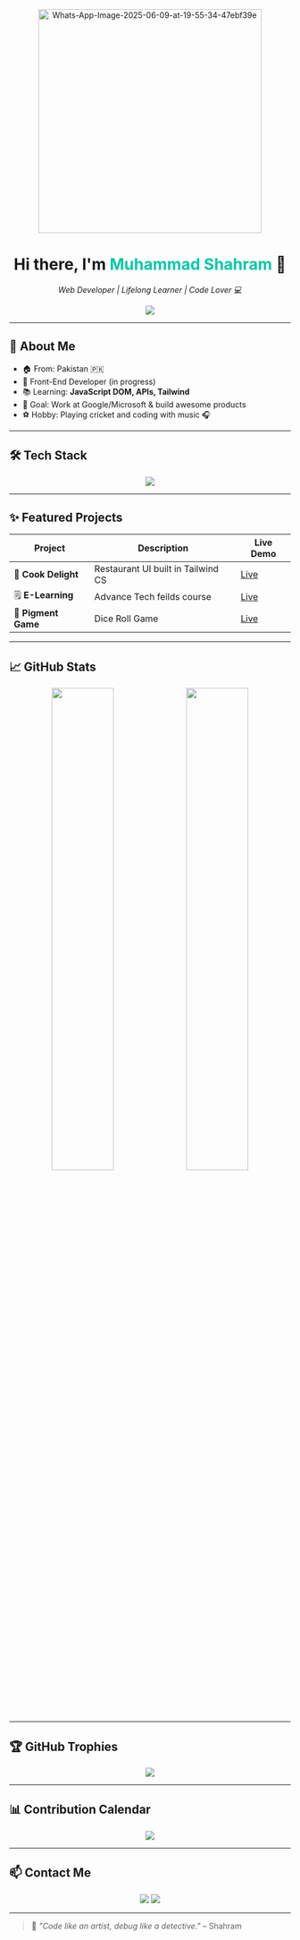 <!-- Header -->
<div align="center">
<!--   <img src="https://ibb.co/dJ5n9Jtc" alt="Muhammad Shahram" width="150" style="border-radius: 50%;" /> -->
  <a href="https://ibb.co/dJ5n9Jtc"><img height="400px" src="https://i.ibb.co/Nnywhnr3/Whats-App-Image-2025-06-09-at-19-55-34-47ebf39e.jpg" alt="Whats-App-Image-2025-06-09-at-19-55-34-47ebf39e" border="0"></a>
  <h1>Hi there, I'm <span style="color:#00C9A7">Muhammad Shahram</span> 👋</h1>
  <p><i>Web Developer | Lifelong Learner | Code Lover 💻</i></p>
</div>

<p align="center">
 <img src="https://readme-typing-svg.herokuapp.com?font=Fira+Code&size=22&pause=1000&color=00F7FF&center=true&vCenter=true&width=700&lines=HTML%2C+CSS%2C+JavaScript%2C+Tailwind+CSS;Let's+build+cool+things+on+the+web!;I+love+clean+code+and+UI%2FUX+design!" />


</p>

---

## 🚀 About Me

- 🏠 From: Pakistan 🇵🇰  
- 🎯 Front-End Developer (in progress)  
- 📚 Learning: **JavaScript DOM, APIs, Tailwind**  
- 🧠 Goal: Work at Google/Microsoft & build awesome products  
- ⚽ Hobby: Playing cricket and coding with music 🎧

---

## 🛠️ Tech Stack

<p align="center">
  <img src="https://skillicons.dev/icons?i=html,css,js,tailwind,github,vscode" />
</p>

---

## ✨ Featured Projects

| Project | Description | Live Demo |
|--------|-------------|-----------|
| 🍴 **Cook Delight** | Restaurant UI built in Tailwind CS | [Live](https://muhshahram574.github.io/cook-delights-tailwindcss/) |
| 🗒️ **E-Learning** | Advance Tech feilds course | [Live](https://muhshahram574.github.io/E-Learning-Website/) |
| 🎲 **Pigment Game** | Dice Roll Game | [Live](https://muhshahram574.github.io/pig-game/) |

---

## 📈 GitHub Stats

<p align="center">
  <img src="https://github-readme-stats.vercel.app/api?username=MuhShahram574&show_icons=true&theme=tokyonight" width="47%" />
  <img src="https://github-readme-streak-stats.herokuapp.com?user=MuhShahram574&theme=tokyonight" width="47%" />
</p>

---

## 🏆 GitHub Trophies

<p align="center">
  <img src="https://github-profile-trophy.vercel.app/?username=MuhShahram574&theme=gruvbox&row=1&column=6" />
</p>

---

## 📊 Contribution Calendar

<p align="center">
<img src="https://github-readme-streak-stats.herokuapp.com?user=MuhShahram574&theme=tokyonight" />
</p>

---

## 📫 Contact Me

<p align="center">
  <a href="mailto:muhshahram574@gmail.com"><img src="https://img.shields.io/badge/Gmail-EA4335?style=for-the-badge&logo=gmail&logoColor=white" /></a>
  <a href="https://github.com/MuhShahram574"><img src="https://img.shields.io/badge/GitHub-000000?style=for-the-badge&logo=github&logoColor=white" /></a>
</p>

---

> 🌟 *"Code like an artist, debug like a detective."* – Shahram

